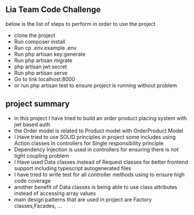 <p align="center">
</p>

## Lia Team Code Challenge

below is the list of steps to perform in order to use the project

- clone the project
- Run composer install
- Run cp .env.example .env
- Run php artisan key:generate
- Run php artisan migrate
- php artisan jwt:secret
- Run php artisan serve
- Go to link localhost:8000
- or run php artisan test to ensure project is running without problem

## project summary

- in this project I have tried to build an order product placing system with jwt based auth
- the Order model is related to Product model with OrderProduct Model
- I Have tried to use SOLID principles in project some includes using Action classes in controllers for Single responsibility principle
- Dependency Injection is used in controllers for ensuring there is not tight coupling problem
- I Have used Data classes instead of Request classes for better frontend support including typescript autogenerated files
- I have tried to write test for all controller methods using to ensure high code coverage
- another benefit of Data classes is being able to use class attributes instead of accessing array values
- main design patterns that are used in project are Factory classes,Facades, ...
